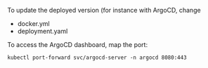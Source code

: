 To update the deployed version (for instance with ArgoCD, change

- docker.yml
- deployment.yaml


To access the ArgoCD dashboard, map the port:

```
kubectl port-forward svc/argocd-server -n argocd 8080:443
```